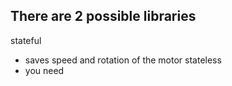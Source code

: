 ## There are 2 possible libraries

stateful
- saves speed and rotation of the motor
stateless
- you need

